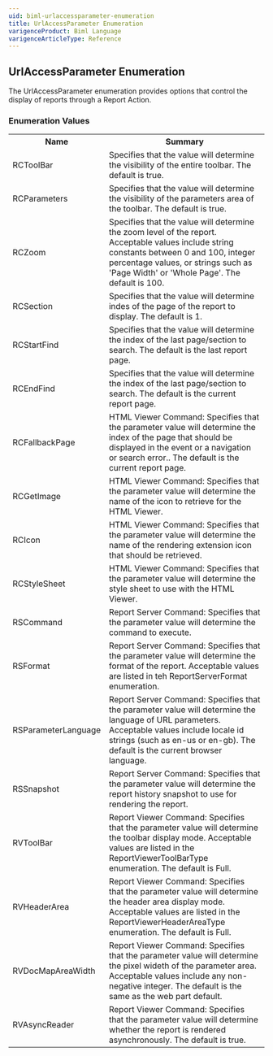 ```yaml
---
uid: biml-urlaccessparameter-enumeration
title: UrlAccessParameter Enumeration
varigenceProduct: Biml Language
varigenceArticleType: Reference
---
```


## UrlAccessParameter Enumeration<div class="LanguageSummary"><div class ="SummaryItem">The UrlAccessParameter enumeration provides options that control the display of reports through a Report Action.</div></div><div class="EnumValueGroup">### Enumeration Values<table id="EnumValue" class="MemberList"><tbody><tr><th class="MemberNameColumnHeader">Name</th><th class="MemberSummaryColumnHeader">Summary</th></tr><tr class="cd0"><td class="MemberName">RCToolBar</td><td class="MemberSummary"><div class ="SummaryItem">Specifies that the value will determine the visibility of the entire toolbar.  The default is true.</div> </td></tr><tr class="cd1"><td class="MemberName">RCParameters</td><td class="MemberSummary"><div class ="SummaryItem">Specifies that the value will determine the visibility of the parameters area of the toolbar.  The default is true.</div> </td></tr><tr class="cd0"><td class="MemberName">RCZoom</td><td class="MemberSummary"><div class ="SummaryItem">Specifies that the value will determine the zoom level of the report.  Acceptable values include string constants between 0 and 100, integer percentage values, or strings such as 'Page Width' or 'Whole Page'.  The default is 100.</div> </td></tr><tr class="cd1"><td class="MemberName">RCSection</td><td class="MemberSummary"><div class ="SummaryItem">Specifies that the value will determine indes of the page of the report to display.  The default is 1.</div> </td></tr><tr class="cd0"><td class="MemberName">RCStartFind</td><td class="MemberSummary"><div class ="SummaryItem">Specifies that the value will determine the index of the last page/section to search.  The default is the last report page.</div> </td></tr><tr class="cd1"><td class="MemberName">RCEndFind</td><td class="MemberSummary"><div class ="SummaryItem">Specifies that the value will determine the index of the last page/section to search.  The default is the current report page.</div> </td></tr><tr class="cd0"><td class="MemberName">RCFallbackPage</td><td class="MemberSummary"><div class ="SummaryItem">HTML Viewer Command: Specifies that the parameter value will determine the index of the page that should be displayed in the event or a navigation or search error..  The default is the current report page.</div> </td></tr><tr class="cd1"><td class="MemberName">RCGetImage</td><td class="MemberSummary"><div class ="SummaryItem">HTML Viewer Command: Specifies that the parameter value will determine the name of the icon to retrieve for the HTML Viewer.</div> </td></tr><tr class="cd0"><td class="MemberName">RCIcon</td><td class="MemberSummary"><div class ="SummaryItem">HTML Viewer Command: Specifies that the parameter value will determine the name of the rendering extension icon that should be retrieved.</div> </td></tr><tr class="cd1"><td class="MemberName">RCStyleSheet</td><td class="MemberSummary"><div class ="SummaryItem">HTML Viewer Command: Specifies that the parameter value will determine the style sheet to use with the HTML Viewer.</div> </td></tr><tr class="cd0"><td class="MemberName">RSCommand</td><td class="MemberSummary"><div class ="SummaryItem">Report Server Command: Specifies that the parameter value will determine the command to execute.</div> </td></tr><tr class="cd1"><td class="MemberName">RSFormat</td><td class="MemberSummary"><div class ="SummaryItem">Report Server Command: Specifies that the parameter value will determine the format of the report.  Acceptable values are listed in teh ReportServerFormat enumeration.</div> </td></tr><tr class="cd0"><td class="MemberName">RSParameterLanguage</td><td class="MemberSummary"><div class ="SummaryItem">Report Server Command: Specifies that the parameter value will determine the language of URL parameters.  Acceptable values include locale id strings (such as en-us or en-gb).  The default is the current browser language.</div> </td></tr><tr class="cd1"><td class="MemberName">RSSnapshot</td><td class="MemberSummary"><div class ="SummaryItem">Report Server Command: Specifies that the parameter value will determine the report history snapshot to use for rendering the report.</div> </td></tr><tr class="cd0"><td class="MemberName">RVToolBar</td><td class="MemberSummary"><div class ="SummaryItem">Report Viewer Command: Specifies that the parameter value will determine the toolbar display mode.  Acceptable values are listed in the ReportViewerToolBarType enumeration.  The default is Full.</div> </td></tr><tr class="cd1"><td class="MemberName">RVHeaderArea</td><td class="MemberSummary"><div class ="SummaryItem">Report Viewer Command: Specifies that the parameter value will determine the header area display mode.  Acceptable values are listed in the ReportViewerHeaderAreaType enumeration.  The default is Full.</div> </td></tr><tr class="cd0"><td class="MemberName">RVDocMapAreaWidth</td><td class="MemberSummary"><div class ="SummaryItem">Report Viewer Command: Specifies that the parameter value will determine the pixel wideth of the parameter area.  Acceptable values include any non-negative integer.  The default is the same as the web part default.</div> </td></tr><tr class="cd1"><td class="MemberName">RVAsyncReader</td><td class="MemberSummary"><div class ="SummaryItem">Report Viewer Command: Specifies that the parameter value will determine whether the report is rendered asynchronously.  The default is true.</div> </td></tr></tbody></table></div>